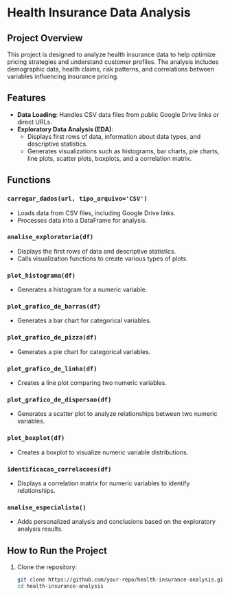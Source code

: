 # Health Insurance Data Analysis

## Project Overview
This project is designed to analyze health insurance data to help optimize pricing strategies and understand customer profiles. The analysis includes demographic data, health claims, risk patterns, and correlations between variables influencing insurance pricing.

## Features
- **Data Loading**: Handles CSV data files from public Google Drive links or direct URLs.
- **Exploratory Data Analysis (EDA)**: 
  - Displays first rows of data, information about data types, and descriptive statistics.
  - Generates visualizations such as histograms, bar charts, pie charts, line plots, scatter plots, boxplots, and a correlation matrix.

## Functions
### `carregar_dados(url, tipo_arquivo='CSV')`
- Loads data from CSV files, including Google Drive links.
- Processes data into a DataFrame for analysis.

### `analise_exploratoria(df)`
- Displays the first rows of data and descriptive statistics.
- Calls visualization functions to create various types of plots.

### `plot_histograma(df)`
- Generates a histogram for a numeric variable.

### `plot_grafico_de_barras(df)`
- Generates a bar chart for categorical variables.

### `plot_grafico_de_pizza(df)`
- Generates a pie chart for categorical variables.

### `plot_grafico_de_linha(df)`
- Creates a line plot comparing two numeric variables.

### `plot_grafico_de_dispersao(df)`
- Generates a scatter plot to analyze relationships between two numeric variables.

### `plot_boxplot(df)`
- Creates a boxplot to visualize numeric variable distributions.

### `identificacao_correlacoes(df)`
- Displays a correlation matrix for numeric variables to identify relationships.

### `analise_especialista()`
- Adds personalized analysis and conclusions based on the exploratory analysis results.

## How to Run the Project
1. Clone the repository:
   ```bash
   git clone https://github.com/your-repo/health-insurance-analysis.git
   cd health-insurance-analysis
